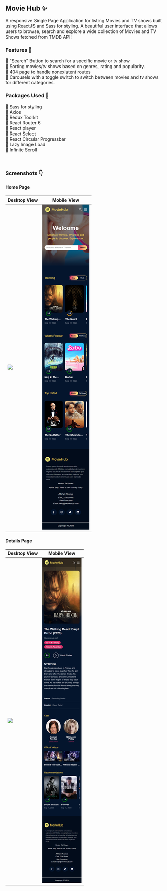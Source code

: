 ## Movie Hub :sparkles:

A responsive Single Page Application for listing Movies and TV shows built using ReactJS and Sass for styling. A beautiful user interface that allows users to browse, search and explore a wide collection of Movies and TV Shows fetched from TMDB API!

### Features :dart:

:small_blue_diamond: "Search" Button to search for a specific movie or tv show <br/>
:small_blue_diamond: Sorting movies/tv shows based on genres, rating and popularity. <br/>
:small_blue_diamond: 404 page to handle nonexistent routes <br/>
:small_blue_diamond: Carousels with a toggle switch to switch between movies and tv shows for different categories.

### Packages Used :memo:

:high_brightness: Sass for styling <br/>
:high_brightness: Axios <br/>
:high_brightness: Redux Toolkit <br/>
:high_brightness: React Router 6 <br/>
:high_brightness: React player <br/>
:high_brightness: React Select <br/>
:high_brightness: React Circular Progressbar <br/>
:high_brightness: Lazy Image Load <br/>
:high_brightness: Infinite Scroll <br/>

<br/>

<!-- <img src="./demo.gif" alt="movie hub demo" width="85%" height="85%"> -->

### Screenshots :point_down:

#### Home Page

| Desktop View                                 | Mobile View                                 |
| -------------------------------------------- | ------------------------------------------- |
| <img src="./screenshots/home__desktop.png"/> | <img src="./screenshots/home__mobile.png"/> |

#### Details Page

| Desktop View                                    | Mobile View                                    |
| ----------------------------------------------- | ---------------------------------------------- |
| <img src="./screenshots/details__desktop.png"/> | <img src="./screenshots/details__mobile.png"/> |
